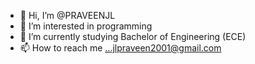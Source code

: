 - 👋 Hi, I’m @PRAVEENJL
- 👀 I’m interested in programming
- 🌱 I’m currently studying Bachelor of Engineering (ECE)
- 📫 How to reach me ...jlpraveen2001@gmail.com

<!---
PRAVEENJL/PRAVEENJL is a ✨ special ✨ repository because its `README.md` (this file) appears on your GitHub profile.
You can click the Preview link to take a look at your changes.
--->
